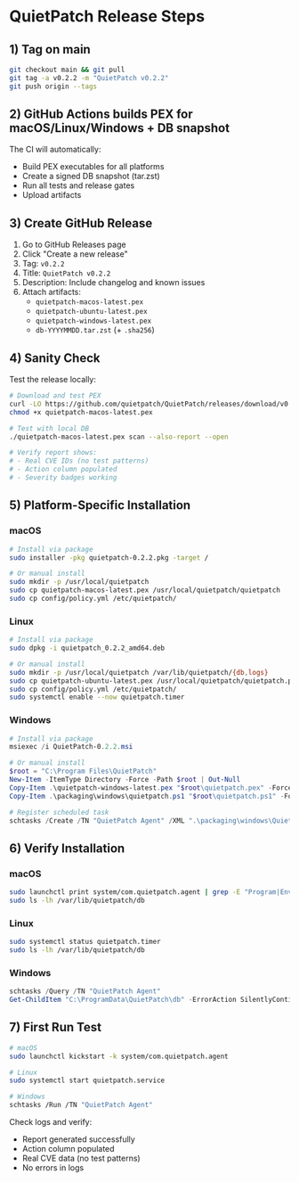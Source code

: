 # QuietPatch Release Steps

## 1) Tag on main
```bash
git checkout main && git pull
git tag -a v0.2.2 -m "QuietPatch v0.2.2"
git push origin --tags
```

## 2) GitHub Actions builds PEX for macOS/Linux/Windows + DB snapshot

The CI will automatically:
- Build PEX executables for all platforms
- Create a signed DB snapshot (tar.zst)
- Run all tests and release gates
- Upload artifacts

## 3) Create GitHub Release

1. Go to GitHub Releases page
2. Click "Create a new release"
3. Tag: `v0.2.2`
4. Title: `QuietPatch v0.2.2`
5. Description: Include changelog and known issues
6. Attach artifacts:
   - `quietpatch-macos-latest.pex`
   - `quietpatch-ubuntu-latest.pex` 
   - `quietpatch-windows-latest.pex`
   - `db-YYYYMMDD.tar.zst` (+ `.sha256`)

## 4) Sanity Check

Test the release locally:
```bash
# Download and test PEX
curl -LO https://github.com/quietpatch/QuietPatch/releases/download/v0.2.2/quietpatch-macos-latest.pex
chmod +x quietpatch-macos-latest.pex

# Test with local DB
./quietpatch-macos-latest.pex scan --also-report --open

# Verify report shows:
# - Real CVE IDs (no test patterns)
# - Action column populated
# - Severity badges working
```

## 5) Platform-Specific Installation

### macOS
```bash
# Install via package
sudo installer -pkg quietpatch-0.2.2.pkg -target /

# Or manual install
sudo mkdir -p /usr/local/quietpatch
sudo cp quietpatch-macos-latest.pex /usr/local/quietpatch/quietpatch
sudo cp config/policy.yml /etc/quietpatch/
```

### Linux
```bash
# Install via package
sudo dpkg -i quietpatch_0.2.2_amd64.deb

# Or manual install
sudo mkdir -p /usr/local/quietpatch /var/lib/quietpatch/{db,logs}
sudo cp quietpatch-ubuntu-latest.pex /usr/local/quietpatch/quietpatch.pex
sudo cp config/policy.yml /etc/quietpatch/
sudo systemctl enable --now quietpatch.timer
```

### Windows
```powershell
# Install via package
msiexec /i QuietPatch-0.2.2.msi

# Or manual install
$root = "C:\Program Files\QuietPatch"
New-Item -ItemType Directory -Force -Path $root | Out-Null
Copy-Item .\quietpatch-windows-latest.pex "$root\quietpatch.pex" -Force
Copy-Item .\packaging\windows\quietpatch.ps1 "$root\quietpatch.ps1" -Force

# Register scheduled task
schtasks /Create /TN "QuietPatch Agent" /XML ".\packaging\windows\QuietPatch-Agent.xml" /F
```

## 6) Verify Installation

### macOS
```bash
sudo launchctl print system/com.quietpatch.agent | grep -E "Program|Environment|QP_"
sudo ls -lh /var/lib/quietpatch/db
```

### Linux
```bash
sudo systemctl status quietpatch.timer
sudo ls -lh /var/lib/quietpatch/db
```

### Windows
```powershell
schtasks /Query /TN "QuietPatch Agent"
Get-ChildItem "C:\ProgramData\QuietPatch\db" -ErrorAction SilentlyContinue
```

## 7) First Run Test

```bash
# macOS
sudo launchctl kickstart -k system/com.quietpatch.agent

# Linux  
sudo systemctl start quietpatch.service

# Windows
schtasks /Run /TN "QuietPatch Agent"
```

Check logs and verify:
- Report generated successfully
- Action column populated
- Real CVE data (no test patterns)
- No errors in logs


